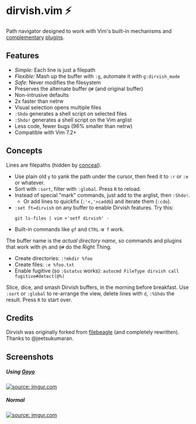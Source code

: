 dirvish.vim :zap:
=================

Path navigator designed to work with Vim's built-in mechanisms and
[complementary](https://github.com/tpope/vim-eunuch)
[plugins](https://github.com/tpope/vim-unimpaired).

Features
--------

- _Simple:_ Each line is just a filepath
- _Flexible:_ Mash up the buffer with `:g`, automate it with `g:dirvish_mode`
- _Safe:_ Never modifies the filesystem
- Preserves the alternate buffer `@#` (and original buffer)
- Non-intrusive defaults
- 2x faster than netrw
- Visual selection opens multiple files
- `:Shdo` generates a shell script on selected files
- `:Shdo!` generates a shell script on the Vim arglist
- Less code, fewer bugs (96% smaller than netrw)
- Compatible with Vim 7.2+

Concepts
--------

Lines are filepaths (hidden by [conceal](https://neovim.io/doc/user/syntax.html#conceal)).

- Use plain old `y` to yank the path under the cursor, then feed it to `:r` or
  `:e` or whatever.
- Sort with `:sort`, filter with `:global`. Press `R` to reload.
- Instead of special "mark" commands, just add to the arglist, then `:Shdo!`.
    - Or add lines to quickfix (`:'<,'>caddb`) and iterate them (`:cdo`).
- `:set ft=dirvish` on any buffer to enable Dirvish features. Try this:
  ```
  git ls-files | vim +'setf dirvish' -
  ```
- Built-in commands like `gf` and `CTRL-W f` work.

The buffer name is the _actual directory name_, so commands and plugins that
work with `@%` and `@#` do the Right Thing.

- Create directories: `:!mkdir %foo`
- Create files: `:e %foo.txt`
- Enable fugitive (so `:Gstatus` works): `autocmd FileType dirvish call fugitive#detect(@%)`

Slice, dice, and smash Dirvish buffers, in the morning before breakfast. Use
`:sort` or `:global` to re-arrange the view, delete lines with `d`, `:%Shdo`
the result. Press `R` to start over.

Credits
-------

Dirvish was originally forked from
[filebeagle](https://github.com/jeetsukumaran/vim-filebeagle) (and completely
rewritten). Thanks to @jeetsukumaran.

Screenshots
-------
##### Using [Goyo](https://github.com/junegunn/goyo.vim)
<a href="https://imgur.com/XctfyOF"><img src="https://i.imgur.com/XctfyOF.png" title="source: imgur.com" /></a>
##### Normal
<a href="https://imgur.com/VD9sVLK"><img src="https://i.imgur.com/VD9sVLK.png" title="source: imgur.com" /></a>

